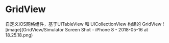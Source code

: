 # GridView
自定义iOS网格组件，基于UITableView 和 UICollectionView 构建的 GridView
![image](GridView/Simulator Screen Shot - iPhone 8 - 2018-05-16 at 18.25.18.png)
